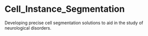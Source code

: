# Cell_Instance_Segmentation
Developing precise cell segmentation solutions to aid in the study of neurological disorders.

